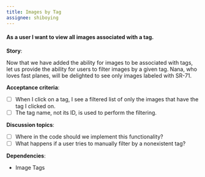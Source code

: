 ```yaml
---
title: Images by Tag
assignee: shiboying
---
```


#### As a user I want to view all images associated with a tag.

__Story__:

Now that we have added the ability for images to be associated with tags, let
us provide the ability for users to filter images by a given tag. Nana, who
loves fast planes, will be delighted to see only images labeled with SR-71.

__Acceptance criteria__:
- [ ] When I click on a tag, I see a filtered list of only the images that have
  the tag I clicked on.
- [ ] The tag name, not its ID, is used to perform the filtering.

__Discussion topics__:
- [ ] Where in the code should we implement this functionality?
- [ ] What happens if a user tries to manually filter by a nonexistent tag?

__Dependencies__:
- Image Tags
